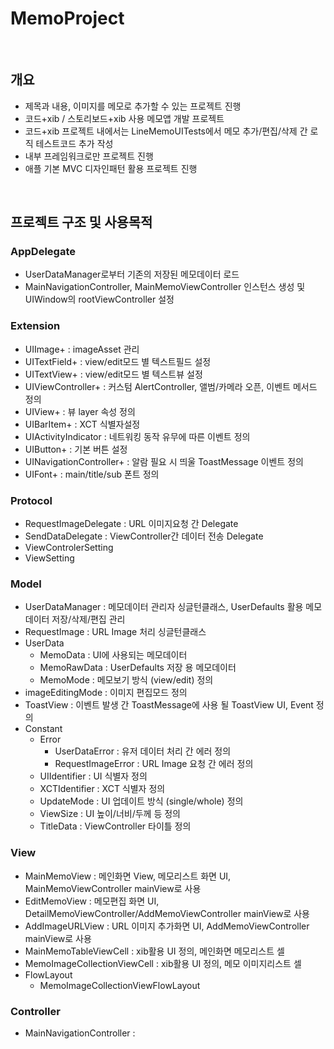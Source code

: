 # MemoProject

<br>

## 개요
- 제목과 내용, 이미지를 메모로 추가할 수 있는 프로젝트 진행
- 코드+xib / 스토리보드+xib 사용 메모앱 개발 프로젝트
- 코드+xib 프로젝트 내에서는 LineMemoUITests에서 메모 추가/편집/삭제 간 로직 테스트코드 추가 작성
- 내부 프레임워크로만 프로젝트 진행
- 애플 기본 MVC 디자인패턴 활용 프로젝트 진행

<br>

## 프로젝트 구조 및 사용목적
### AppDelegate 
- UserDataManager로부터 기존의 저장된 메모데이터 로드
- MainNavigationController, MainMemoViewController 인스턴스 생성 및 UIWindow의 rootViewController 설정

### Extension
- UIImage+ : imageAsset 관리
- UITextField+ : view/edit모드 별 텍스트필드 설정
- UITextView+ : view/edit모드 별 텍스트뷰 설정
- UIViewController+ : 커스텀 AlertController, 앨범/카메라 오픈, 이벤트 메서드 정의
- UIView+ : 뷰 layer 속성 정의
- UIBarItem+ : XCT 식별자설정
- UIActivityIndicator : 네트워킹 동작 유무에 따른 이벤트 정의
- UIButton+ : 기본 버튼 설정
- UINavigationController+ : 알람 필요 시 띄울 ToastMessage 이벤트 정의
- UIFont+ : main/title/sub 폰트 정의

### Protocol
- RequestImageDelegate : URL 이미지요청 간 Delegate
- SendDataDelegate : ViewController간 데이터 전송 Delegate
- ViewControlerSetting
- ViewSetting

### Model
- UserDataManager : 메모데이터 관리자 싱글턴클래스, UserDefaults 활용 메모데이터 저장/삭제/편집 관리
- RequestImage : URL Image 처리 싱글턴클래스
- UserData 
  - MemoData : UI에 사용되는 메모데이터
  - MemoRawData : UserDefaults 저장 용 메모데이터
  - MemoMode : 메모보기 방식 (view/edit) 정의
- imageEditingMode : 이미지 편집모드 정의
- ToastView : 이벤트 발생 간 ToastMessage에 사용 될 ToastView UI, Event 정의
- Constant
  - Error
    - UserDataError : 유저 데이터 처리 간 에러 정의
    - RequestImageError : URL Image 요청 간 에러 정의
  - UIIdentifier : UI 식별자 정의
  - XCTIdentifier : XCT 식별자 정의
  - UpdateMode : UI 업데이트 방식 (single/whole) 정의
  - ViewSize : UI 높이/너비/두께 등 정의
  - TitleData : ViewController 타이틀 정의
  
### View
- MainMemoView : 메인화면 View, 메모리스트 화면 UI, MainMemoViewController mainView로 사용
- EditMemoView : 메모편집 화면 UI, DetailMemoViewController/AddMemoViewController mainView로 사용
- AddImageURLView : URL 이미지 추가화면 UI, AddMemoViewController mainView로 사용
- MainMemoTableViewCell : xib활용 UI 정의, 메인화면 메모리스트 셀
- MemoImageCollectionViewCell : xib활용 UI 정의, 메모 이미지리스트 셀
- FlowLayout
  - MemoImageCollectionViewFlowLayout

### Controller
- MainNavigationController : 
